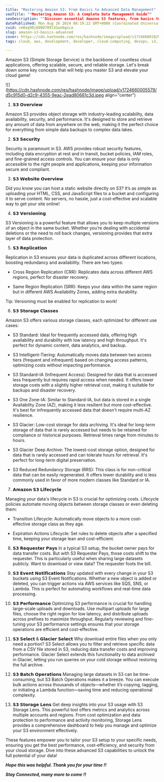 ```yaml
---
title: "Mastering Amazon S3: From Basics to Advanced Data Management"
seoTitle: ""Mastering Amazon S3: A Complete Data Management Guide""
seoDescription: ""Discover essential Amazon S3 features, from basics to advanced data management, including Versioning, Replication, and Performance optimization. Perfect fo"
datePublished: Mon Aug 26 2024 08:19:22 GMT+0000 (Coordinated Universal Time)
cuid: cm0aq90j6000709l41wn6gxia
slug: amazon-s3-basics-advanced
cover: https://cdn.hashnode.com/res/hashnode/image/upload/v1724660018299/c5fd3703-835f-4e7e-bd35-aa5708b96609.jpeg
tags: cloud, aws, development, developer, cloud-computing, devops, s3, 90daysofdevops

---
```


Amazon S3 (Simple Storage Service) is the backbone of countless cloud applications, offering scalable, secure, and reliable storage. Let's break down some key concepts that will help you master S3 and elevate your cloud game!

![](https://cdn.hashnode.com/res/hashnode/image/upload/v1724660005579/d5c915d0-d2c9-4355-9eac-2ead80681c3d.jpeg align="center")

1. 𝗦𝟯 𝗢𝘃𝗲𝗿𝘃𝗶𝗲𝘄
    

Amazon S3 provides object storage with industry-leading scalability, data availability, security, and performance. It's designed to store and retrieve any amount of data from anywhere on the web, making it the perfect choice for everything from simple data backups to complex data lakes.

2. 𝗦𝟯 𝗦𝗲𝗰𝘂𝗿𝗶𝘁𝘆
    

Security is paramount in S3. AWS provides robust security features, including data encryption at rest and in transit, bucket policies, IAM roles, and fine-grained access controls. You can ensure your data is only accessible to the right people and applications, keeping your information secure and compliant.

3. 𝗦𝟯 𝗪𝗲𝗯𝘀𝗶𝘁𝗲 𝗢𝘃𝗲𝗿𝘃𝗶𝗲𝘄
    

Did you know you can host a static website directly on S3? It’s as simple as uploading your HTML, CSS, and JavaScript files to a bucket and configuring it to serve content. No servers, no hassle, just a cost-effective and scalable way to get your site online!

4. 𝗦𝟯 𝗩𝗲𝗿𝘀𝗶𝗼𝗻𝗶𝗻𝗴
    

S3 Versioning is a powerful feature that allows you to keep multiple versions of an object in the same bucket. Whether you’re dealing with accidental deletions or the need to roll back changes, versioning provides that extra layer of data protection.

5. 𝗦𝟯 𝗥𝗲𝗽𝗹𝗶𝗰𝗮𝘁𝗶𝗼𝗻
    

Replication in S3 ensures your data is duplicated across different locations, boosting redundancy and availability. There are two types:

* Cross Region Replication (CRR): Replicates data across different AWS regions, perfect for disaster recovery.
    
* Same Region Replication (SRR): Keeps your data within the same region but in different AWS Availability Zones, adding extra durability.
    

Tip: Versioning must be enabled for replication to work!

6. 𝗦𝟯 𝗦𝘁𝗼𝗿𝗮𝗴𝗲 𝗖𝗹𝗮𝘀𝘀𝗲𝘀
    

Amazon S3 offers various storage classes, each optimized for different use cases:

* S3 Standard: Ideal for frequently accessed data, offering high availability and durability with low latency and high throughput. It's perfect for dynamic content, data analytics, and backup.
    
* S3 Intelligent-Tiering: Automatically moves data between two access tiers (frequent and infrequent) based on changing access patterns, optimizing costs without impacting performance.
    
* S3 Standard-IA (Infrequent Access): Designed for data that is accessed less frequently but requires rapid access when needed. It offers lower storage costs with a slightly higher retrieval cost, making it suitable for backups and disaster recovery.
    
* S3 One Zone-IA: Similar to Standard-IA, but data is stored in a single Availability Zone (AZ), making it less resilient but more cost-effective. It's best for infrequently accessed data that doesn't require multi-AZ resilience.
    
* S3 Glacier: Low-cost storage for data archiving. It's ideal for long-term storage of data that is rarely accessed but needs to be retained for compliance or historical purposes. Retrieval times range from minutes to hours.
    
* S3 Glacier Deep Archive: The lowest-cost storage option, designed for data that is rarely accessed and can tolerate hours for retrieval. It's perfect for long-term digital preservation.
    
* S3 Reduced Redundancy Storage (RRS): This class is for non-critical data that can be easily regenerated. It offers lower durability and is less commonly used in favor of more modern classes like Standard or IA.
    

7. 𝗔𝗺𝗮𝘇𝗼𝗻 𝗦𝟯 𝗟𝗶𝗳𝗲𝗰𝘆𝗰𝗹𝗲
    

Managing your data's lifecycle in S3 is crucial for optimizing costs. Lifecycle policies automate moving objects between storage classes or even deleting them:

* Transition Lifecycle: Automatically move objects to a more cost-effective storage class as they age.
    
* Expiration Actions Lifecycle: Set rules to delete objects after a specified time, keeping your storage lean and cost-efficient.
    

8. 𝗦𝟯 𝗥𝗲𝗾𝘂𝗲𝘀𝘁𝗲𝗿 𝗣𝗮𝘆𝘀 In a typical S3 setup, the bucket owner pays for data transfer costs. But with S3 Requester Pays, those costs shift to the requester. This is particularly useful when sharing large datasets publicly. Want to download or view data? The requester foots the bill.
    
9. 𝗦𝟯 𝗘𝘃𝗲𝗻𝘁 𝗡𝗼𝘁𝗶𝗳𝗶𝗰𝗮𝘁𝗶𝗼𝗻𝘀 Stay updated with every change in your S3 buckets using S3 Event Notifications. Whether a new object is added or deleted, you can trigger actions via AWS services like SQS, SNS, or Lambda. This is perfect for automating workflows and real-time data processing.
    
10. 𝗦𝟯 𝗣𝗲𝗿𝗳𝗼𝗿𝗺𝗮𝗻𝗰𝗲 Optimizing S3 performance is crucial for handling large-scale uploads and downloads. Use multipart uploads for large files, choose the right region for low latency, and distribute uploads across prefixes to maximize throughput. Regularly reviewing and fine-tuning your S3 performance settings ensures that your storage operations are efficient and cost-effective.
    
11. 𝗦𝟯 𝗦𝗲𝗹𝗲𝗰𝘁 & 𝗚𝗹𝗮𝗰𝗶𝗲𝗿 𝗦𝗲𝗹𝗲𝗰𝘁 Why download entire files when you only need a portion? S3 Select allows you to filter and retrieve specific data from a CSV file stored in S3, reducing data transfer costs and improving performance. Glacier Select extends this functionality to data archived in Glacier, letting you run queries on your cold storage without restoring the full archive.
    
12. 𝗦𝟯 𝗕𝗮𝘁𝗰𝗵 𝗢𝗽𝗲𝗿𝗮𝘁𝗶𝗼𝗻𝘀 Managing large datasets in S3 can be time-consuming, but S3 Batch Operations makes it a breeze. You can execute bulk actions across thousands of objects—whether it’s copying, tagging, or initiating a Lambda function—saving time and reducing operational complexity.
    
13. 𝗦𝟯 𝗦𝘁𝗼𝗿𝗮𝗴𝗲 𝗟𝗲𝗻𝘀 Get deep insights into your S3 usage with S3 Storage Lens. This powerful tool offers metrics and analytics across multiple accounts and regions. From cost optimization and data protection to performance and activity monitoring, Storage Lens provides a comprehensive dashboard to help you manage and optimize your S3 environment effectively.
    

These features empower you to tailor your S3 setup to your specific needs, ensuring you get the best performance, cost-efficiency, and security from your cloud storage. Dive into these advanced S3 capabilities to unlock the full potential of your data!

***Hope this was helpful. Thank you for your time !!***

***Stay Connected, many more to come !!***